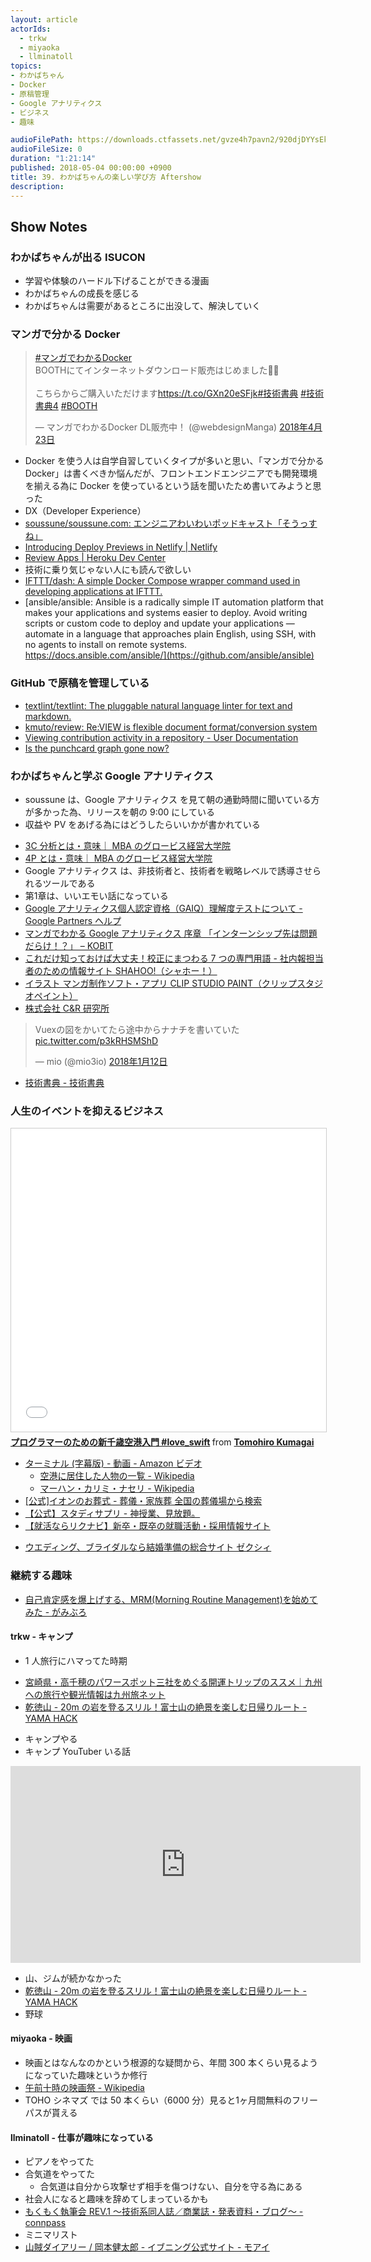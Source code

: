 ```yaml
---
layout: article
actorIds:
  - trkw
  - miyaoka
  - llminatoll
topics:
- わかばちゃん
- Docker
- 原稿管理
- Google アナリティクス
- ビジネス
- 趣味

audioFilePath: https://downloads.ctfassets.net/gvze4h7pavn2/920djDYYsEky0MsiUcyGQ/3d68485fa4205c61cbe9fbb2c573d72b/39.mp3
audioFileSize: 0
duration: "1:21:14"
published: 2018-05-04 00:00:00 +0900
title: 39. わかばちゃんの楽しい学び方 Aftershow
description:
---
```


## Show Notes

### わかばちゃんが出る ISUCON

* 学習や体験のハードル下げることができる漫画
* わかばちゃんの成長を感じる
* わかばちゃんは需要があるところに出没して、解決していく

### マンガで分かる Docker

<blockquote class="twitter-tweet" data-lang="ja"><p lang="ja" dir="ltr"><a href="https://twitter.com/hashtag/%E3%83%9E%E3%83%B3%E3%82%AC%E3%81%A7%E3%82%8F%E3%81%8B%E3%82%8BDocker?src=hash&amp;ref_src=twsrc%5Etfw">#マンガでわかるDocker</a> <br>BOOTHにてインターネットダウンロード販売はじめました🎉✨<br><br>こちらからご購入いただけます<a href="https://t.co/GXn20eSFjk">https://t.co/GXn20eSFjk</a><a href="https://twitter.com/hashtag/%E6%8A%80%E8%A1%93%E6%9B%B8%E5%85%B8?src=hash&amp;ref_src=twsrc%5Etfw">#技術書典</a> <a href="https://twitter.com/hashtag/%E6%8A%80%E8%A1%93%E6%9B%B8%E5%85%B84?src=hash&amp;ref_src=twsrc%5Etfw">#技術書典4</a> <a href="https://twitter.com/hashtag/BOOTH?src=hash&amp;ref_src=twsrc%5Etfw">#BOOTH</a></p>&mdash; マンガでわかるDocker DL販売中！ (@webdesignManga) <a href="https://twitter.com/webdesignManga/status/988207935766450177?ref_src=twsrc%5Etfw">2018年4月23日</a></blockquote>
<script async src="https://platform.twitter.com/widgets.js" charset="utf-8"></script>

* Docker を使う人は自学自習していくタイプが多いと思い、「マンガで分かる Docker」は書くべきか悩んだが、フロントエンドエンジニアでも開発環境を揃える為に Docker を使っているという話を聞いたため書いてみようと思った
* DX（Developer Experience）
* [soussune/soussune.com: エンジニアわいわいポッドキャスト「そうっすね」](https://github.com/soussune/soussune.com)
* [Introducing Deploy Previews in Netlify | Netlify](https://www.netlify.com/blog/2016/07/20/introducing-deploy-previews-in-netlify/)
* [Review Apps | Heroku Dev Center](https://devcenter.heroku.com/articles/github-integration-review-apps)
* 技術に乗り気じゃない人にも読んで欲しい
* [IFTTT/dash: A simple Docker Compose wrapper command used in developing applications at IFTTT.](https://github.com/IFTTT/dash)
* [ansible/ansible: Ansible is a radically simple IT automation platform that makes your applications and systems easier to deploy. Avoid writing scripts or custom code to deploy and update your applications — automate in a language that approaches plain English, using SSH, with no agents to install on remote systems. https://docs.ansible.com/ansible/](https://github.com/ansible/ansible)

### GitHub で原稿を管理している

* [textlint/textlint: The pluggable natural language linter for text and markdown.](https://github.com/textlint/textlint)
* [kmuto/review: Re:VIEW is flexible document format/conversion system](https://github.com/kmuto/review)
* [Viewing contribution activity in a repository - User Documentation](https://help.github.com/articles/viewing-contribution-activity-in-a-repository/)
* [Is the punchcard graph gone now?](https://www.reddit.com/r/github/comments/768oqr/is_the_punchcard_graph_gone_now/dotrc1n/)

### わかばちゃんと学ぶ Google アナリティクス

* soussune は、Google アナリティクス を見て朝の通勤時間に聞いている方が多かった為、リリースを朝の 9:00 にしている
* 収益や PV をあげる為にはどうしたらいいかが書かれている

- [3C 分析とは・意味｜ MBA のグロービス経営大学院](https://mba.globis.ac.jp/about_mba/glossary/detail-12524.html)
- [4P とは・意味｜ MBA のグロービス経営大学院](https://mba.globis.ac.jp/about_mba/glossary/detail-11607.html)
- Google アナリティクス は、非技術者と、技術者を戦略レベルで誘導させられるツールである
- 第1章は、いいエモい話になっている
- [Google アナリティクス個人認定資格（GAIQ）理解度テストについて - Google Partners ヘルプ](https://support.google.com/partners/answer/6089828?hl=ja)
- [マンガでわかる Google アナリティクス 序章 「インターンシップ先は問題だらけ！？」 – KOBIT](https://kobit.in/archives/9507)
- [これだけ知っておけば大丈夫！校正にまつわる 7 つの専門用語 - 社内報担当者のための情報サイト SHAHOO!（シャホー！）](http://shahoo.jp/series/lesson/lesson94.html)
- [イラスト マンガ制作ソフト・アプリ CLIP STUDIO PAINT（クリップスタジオペイント）](https://www.clipstudio.net/)
- [株式会社 C&R 研究所](http://www.c-r.com/)

<blockquote class="twitter-tweet" data-lang="ja"><p lang="ja" dir="ltr">Vuexの図をかいてたら途中からナナチを書いていた <a href="https://t.co/p3kRHSMShD">pic.twitter.com/p3kRHSMShD</a></p>&mdash; mio (@mio3io) <a href="https://twitter.com/mio3io/status/951868664495579136?ref_src=twsrc%5Etfw">2018年1月12日</a></blockquote>
<script async src="https://platform.twitter.com/widgets.js" charset="utf-8"></script>

* [技術書典 - 技術書典](https://techbookfest.org/)

### 人生のイベントを抑えるビジネス

<iframe src="//www.slideshare.net/slideshow/embed_code/key/bOEn0984kJNVfS" width="595" height="485" frameborder="0" marginwidth="0" marginheight="0" scrolling="no" style="border:1px solid #CCC; border-width:1px; margin-bottom:5px; max-width: 100%;" allowfullscreen> </iframe> <div style="margin-bottom:5px"> <strong> <a href="//www.slideshare.net/tomohirokumagai54/loveswift" title="プログラマーのための新千歳空港入門 #love_swift" target="_blank">プログラマーのための新千歳空港入門 #love_swift</a> </strong> from <strong><a href="https://www.slideshare.net/tomohirokumagai54" target="_blank">Tomohiro Kumagai</a></strong> </div>

* [ターミナル (字幕版) - 動画 - Amazon ビデオ](https://www.amazon.co.jp/dp/B015DA91GU/)
  * [空港に居住した人物の一覧 - Wikipedia](https://ja.wikipedia.org/wiki/%E7%A9%BA%E6%B8%AF%E3%81%AB%E5%B1%85%E4%BD%8F%E3%81%97%E3%81%9F%E4%BA%BA%E7%89%A9%E3%81%AE%E4%B8%80%E8%A6%A7)
  * [マーハン・カリミ・ナセリ - Wikipedia](https://ja.wikipedia.org/wiki/%E3%83%9E%E3%83%BC%E3%83%8F%E3%83%B3%E3%83%BB%E3%82%AB%E3%83%AA%E3%83%9F%E3%83%BB%E3%83%8A%E3%82%BB%E3%83%AA)
* [[公式]イオンのお葬式 - 葬儀・家族葬 全国の葬儀場から検索](https://www.aeonlife.jp/)
* [【公式】スタディサプリ - 神授業、見放題。](https://studysapuri.jp/)
* [【就活ならリクナビ】新卒・既卒の就職活動・採用情報サイト](https://job.rikunabi.com/)

- [ウエディング、ブライダルなら結婚準備の総合サイト ゼクシィ](https://zexy.net/)

### 継続する趣味

* [自己肯定感を爆上げする、MRM(Morning Routine Management)を始めてみた - がみぶろ](https://jumpei-ikegami.hatenablog.com/entry/2018/01/04/091643)

#### trkw - キャンプ

* 1 人旅行にハマってた時期

- [宮崎県・高千穂のパワースポット三社をめぐる開運トリップのススメ｜九州への旅行や観光情報は九州旅ネット](https://www.welcomekyushu.jp/article/?mode=detail&id=119)
- [乾徳山 - 20m の岩を登るスリル！富士山の絶景を楽しむ日帰りルート - YAMA HACK](https://yamahack.com/1656)

* キャンプやる
* キャンプ YouTuber いる話

<iframe width="560" height="315" src="https://www.youtube.com/embed/Uc1RwthfFnc" frameborder="0" allow="autoplay; encrypted-media" allowfullscreen></iframe>

* 山、ジムが続かなかった
* [乾徳山 - 20m の岩を登るスリル！富士山の絶景を楽しむ日帰りルート - YAMA HACK](https://yamahack.com/1656)
* 野球

#### miyaoka - 映画

* 映画とはなんなのかという根源的な疑問から、年間 300 本くらい見るようになっていた趣味というか修行
* [午前十時の映画祭 - Wikipedia](https://ja.wikipedia.org/wiki/%E5%8D%88%E5%89%8D%E5%8D%81%E6%99%82%E3%81%AE%E6%98%A0%E7%94%BB%E7%A5%AD)
* TOHO シネマズ では 50 本くらい（6000 分）見ると1ヶ月間無料のフリーパスが貰える

#### llminatoll - 仕事が趣味になっている

* ピアノをやってた
* 合気道をやってた
  * 合気道は自分から攻撃せず相手を傷つけない、自分を守る為にある
* 社会人になると趣味を辞めてしまっているかも
* [もくもく執筆会 REV.1 〜技術系同人誌／商業誌・発表資料・ブログ〜 - connpass](https://techbook-meetup.connpass.com/event/57522/)
* ミニマリスト
* [山賊ダイアリー / 岡本健太郎 - イブニング公式サイト - モアイ](http://evening.moae.jp/lineup/248)
